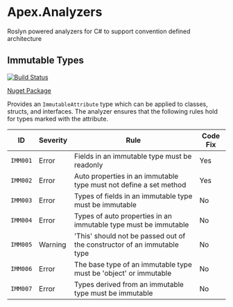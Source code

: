 # Apex.Analyzers
Roslyn powered analyzers for C# to support convention defined architecture

## Immutable Types

[![Build Status](https://numenfall.visualstudio.com/Games/_apis/build/status/Apex.Analyzers-CI?branchName=master)](https://numenfall.visualstudio.com/Games/_build/latest?definitionId=5&branchName=master)

[Nuget Package](https://www.nuget.org/packages/Apex.Serialization/)

Provides an `ImmutableAttribute` type which can be applied to classes, structs, and interfaces.  The analyzer ensures that the following rules hold for types marked with the attribute.

| ID | Severity | Rule | Code Fix
| --- | --- | --- | --- |
| `IMM001` | Error | Fields in an immutable type must be readonly | Yes |
| `IMM002` | Error | Auto properties in an immutable type must not define a set method | Yes |
| `IMM003` | Error | Types of fields in an immutable type must be immutable | No |
| `IMM004` | Error | Types of auto properties in an immutable type must be immutable | No |
| `IMM005` | Warning | 'This' should not be passed out of the constructor of an immutable type | No |
| `IMM006` | Error | The base type of an immutable type must be 'object' or immutable | No |
| `IMM007` | Error | Types derived from an immutable type must be immutable | No |

